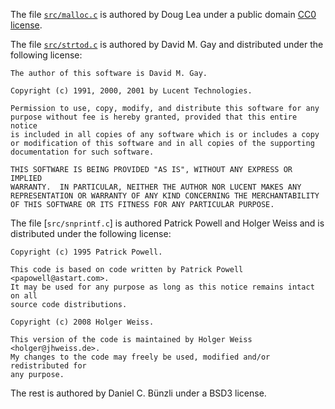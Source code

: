 The file [`src/malloc.c`](src/malloc.c) is authored by Doug Lea under a
public domain [CC0 license](http://creativecommons.org/publicdomain/zero/1.0/).

The file [`src/strtod.c`](src/strod.c) is authored by David M. Gay and
distributed under the following license:
```
The author of this software is David M. Gay.

Copyright (c) 1991, 2000, 2001 by Lucent Technologies.

Permission to use, copy, modify, and distribute this software for any
purpose without fee is hereby granted, provided that this entire notice
is included in all copies of any software which is or includes a copy
or modification of this software and in all copies of the supporting
documentation for such software.

THIS SOFTWARE IS BEING PROVIDED "AS IS", WITHOUT ANY EXPRESS OR IMPLIED
WARRANTY.  IN PARTICULAR, NEITHER THE AUTHOR NOR LUCENT MAKES ANY
REPRESENTATION OR WARRANTY OF ANY KIND CONCERNING THE MERCHANTABILITY
OF THIS SOFTWARE OR ITS FITNESS FOR ANY PARTICULAR PURPOSE.
```

The file [`src/snprintf.c`] is authored Patrick Powell and Holger Weiss and is
distributed under the following license:
```
Copyright (c) 1995 Patrick Powell.

This code is based on code written by Patrick Powell <papowell@astart.com>.
It may be used for any purpose as long as this notice remains intact on all
source code distributions.

Copyright (c) 2008 Holger Weiss.

This version of the code is maintained by Holger Weiss <holger@jhweiss.de>.
My changes to the code may freely be used, modified and/or redistributed for
any purpose.
```

The rest is authored by Daniel C. Bünzli under a BSD3 license.
